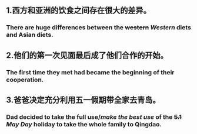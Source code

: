 ## 1.西方和亚洲的饮食之间存在很大的差异。

### There are huge differences between the ~~western~~ ***Western*** diets and Asian diets.

## 2.他们的第一次见面最后成了他们合作的开始。

### The first time they met had became the beginning of their cooperation.

## 3.爸爸决定充分利用五一假期带全家去青岛。

### Dad decided to take the full use/***make the best use*** of the ~~5.1~~ ***May Day*** holiday to take the whole family to Qingdao.

